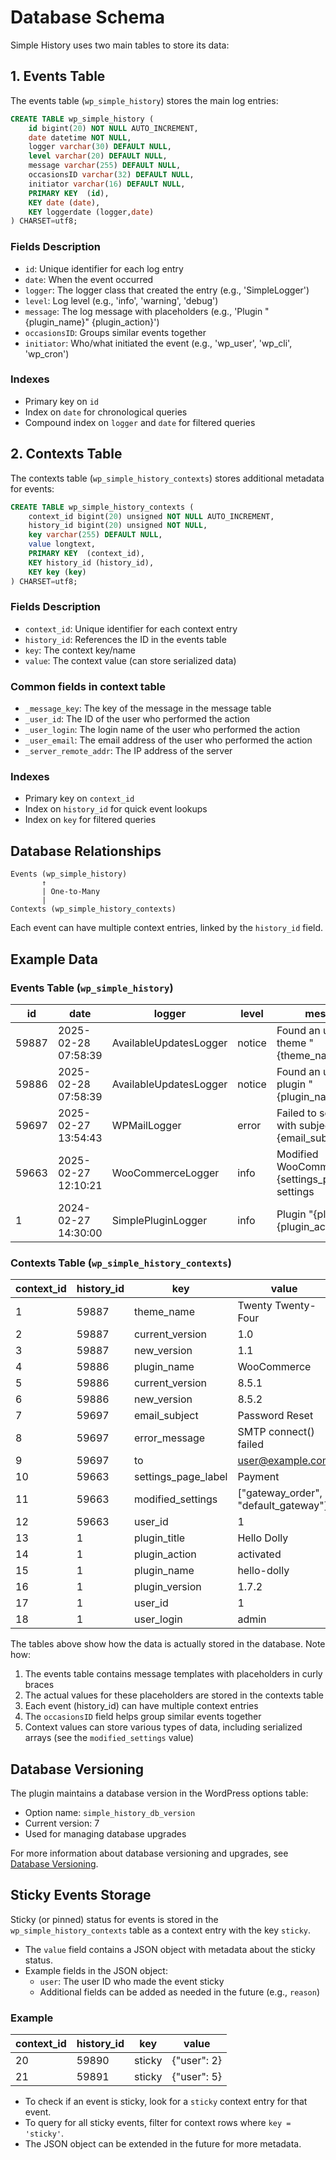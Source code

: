 # Database Schema

Simple History uses two main tables to store its data:

## 1. Events Table

The events table (`wp_simple_history`) stores the main log entries:

```sql
CREATE TABLE wp_simple_history (
    id bigint(20) NOT NULL AUTO_INCREMENT,
    date datetime NOT NULL,
    logger varchar(30) DEFAULT NULL,
    level varchar(20) DEFAULT NULL,
    message varchar(255) DEFAULT NULL,
    occasionsID varchar(32) DEFAULT NULL,
    initiator varchar(16) DEFAULT NULL,
    PRIMARY KEY  (id),
    KEY date (date),
    KEY loggerdate (logger,date)
) CHARSET=utf8;
```

### Fields Description

-   `id`: Unique identifier for each log entry
-   `date`: When the event occurred
-   `logger`: The logger class that created the entry (e.g., 'SimpleLogger')
-   `level`: Log level (e.g., 'info', 'warning', 'debug')
-   `message`: The log message with placeholders (e.g., 'Plugin "{plugin_name}" {plugin_action}')
-   `occasionsID`: Groups similar events together
-   `initiator`: Who/what initiated the event (e.g., 'wp_user', 'wp_cli', 'wp_cron')

### Indexes

-   Primary key on `id`
-   Index on `date` for chronological queries
-   Compound index on `logger` and `date` for filtered queries

## 2. Contexts Table

The contexts table (`wp_simple_history_contexts`) stores additional metadata for events:

```sql
CREATE TABLE wp_simple_history_contexts (
    context_id bigint(20) unsigned NOT NULL AUTO_INCREMENT,
    history_id bigint(20) unsigned NOT NULL,
    key varchar(255) DEFAULT NULL,
    value longtext,
    PRIMARY KEY  (context_id),
    KEY history_id (history_id),
    KEY key (key)
) CHARSET=utf8;
```

### Fields Description

-   `context_id`: Unique identifier for each context entry
-   `history_id`: References the ID in the events table
-   `key`: The context key/name
-   `value`: The context value (can store serialized data)

### Common fields in context table

-   `_message_key`: The key of the message in the message table
-   `_user_id`: The ID of the user who performed the action
-   `_user_login`: The login name of the user who performed the action
-   `_user_email`: The email address of the user who performed the action
-   `_server_remote_addr`: The IP address of the server

### Indexes

-   Primary key on `context_id`
-   Index on `history_id` for quick event lookups
-   Index on `key` for filtered queries

## Database Relationships

```
Events (wp_simple_history)
       ↑
       | One-to-Many
       |
Contexts (wp_simple_history_contexts)
```

Each event can have multiple context entries, linked by the `history_id` field.

## Example Data

### Events Table (`wp_simple_history`)

| id    | date                | logger                 | level  | message                                             | occasionsID                      | initiator |
| ----- | ------------------- | ---------------------- | ------ | --------------------------------------------------- | -------------------------------- | --------- |
| 59887 | 2025-02-28 07:58:39 | AvailableUpdatesLogger | notice | Found an update to theme "{theme_name}"             | 6b19255bcd14dae9d7fa894638f8a487 | wp        |
| 59886 | 2025-02-28 07:58:39 | AvailableUpdatesLogger | notice | Found an update to plugin "{plugin_name}"           | 842ddabd62f3e7e695a94ba0f121e729 | wp        |
| 59697 | 2025-02-27 13:54:43 | WPMailLogger           | error  | Failed to send email with subject "{email_subject}" | 1c94a00d80d514f3333ad2ec08ec0e73 | wp_user   |
| 59663 | 2025-02-27 12:10:21 | WooCommerceLogger      | info   | Modified WooCommerce {settings_page_label} settings | 48685e61a9af36ab4c7a22ca47f85365 | wp_user   |
| 1     | 2024-02-27 14:30:00 | SimplePluginLogger     | info   | Plugin "{plugin_title}" {plugin_action}             | abc123                           | wp_user   |

### Contexts Table (`wp_simple_history_contexts`)

| context_id | history_id | key                 | value                                |
| ---------- | ---------- | ------------------- | ------------------------------------ |
| 1          | 59887      | theme_name          | Twenty Twenty-Four                   |
| 2          | 59887      | current_version     | 1.0                                  |
| 3          | 59887      | new_version         | 1.1                                  |
| 4          | 59886      | plugin_name         | WooCommerce                          |
| 5          | 59886      | current_version     | 8.5.1                                |
| 6          | 59886      | new_version         | 8.5.2                                |
| 7          | 59697      | email_subject       | Password Reset                       |
| 8          | 59697      | error_message       | SMTP connect() failed                |
| 9          | 59697      | to                  | user@example.com                     |
| 10         | 59663      | settings_page_label | Payment                              |
| 11         | 59663      | modified_settings   | ["gateway_order", "default_gateway"] |
| 12         | 59663      | user_id             | 1                                    |
| 13         | 1          | plugin_title        | Hello Dolly                          |
| 14         | 1          | plugin_action       | activated                            |
| 15         | 1          | plugin_name         | hello-dolly                          |
| 16         | 1          | plugin_version      | 1.7.2                                |
| 17         | 1          | user_id             | 1                                    |
| 18         | 1          | user_login          | admin                                |

The tables above show how the data is actually stored in the database. Note how:

1. The events table contains message templates with placeholders in curly braces
2. The actual values for these placeholders are stored in the contexts table
3. Each event (history_id) can have multiple context entries
4. The `occasionsID` field helps group similar events together
5. Context values can store various types of data, including serialized arrays (see the `modified_settings` value)

## Database Versioning

The plugin maintains a database version in the WordPress options table:

-   Option name: `simple_history_db_version`
-   Current version: 7
-   Used for managing database upgrades

For more information about database versioning and upgrades, see [Database Versioning](versioning.md).

## Sticky Events Storage

Sticky (or pinned) status for events is stored in the `wp_simple_history_contexts` table as a context entry with the key `sticky`.

-   The `value` field contains a JSON object with metadata about the sticky status.
-   Example fields in the JSON object:
    -   `user`: The user ID who made the event sticky
    -   Additional fields can be added as needed in the future (e.g., `reason`)

### Example

| context_id | history_id | key    | value       |
| ---------- | ---------- | ------ | ----------- |
| 20         | 59890      | sticky | {"user": 2} |
| 21         | 59891      | sticky | {"user": 5} |

-   To check if an event is sticky, look for a `sticky` context entry for that event.
-   To query for all sticky events, filter for context rows where `key = 'sticky'`.
-   The JSON object can be extended in the future for more metadata.

